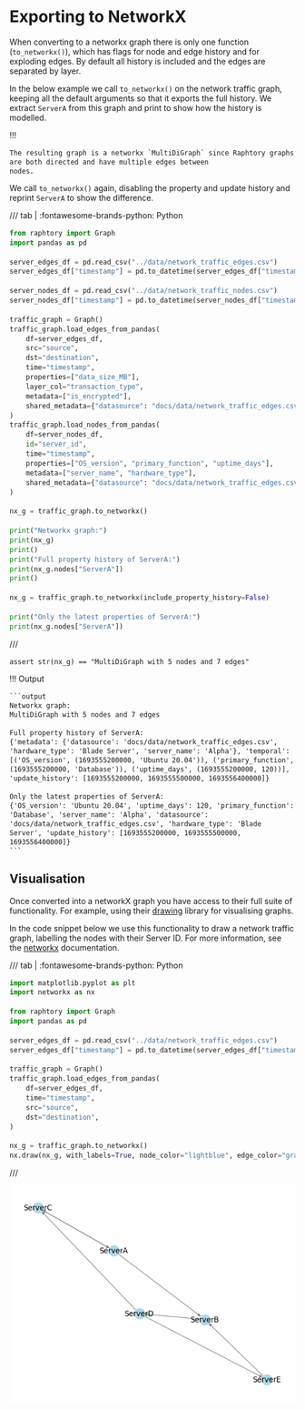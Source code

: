 # Exporting to NetworkX

When converting to a networkx graph there is only one function (`to_networkx()`), which has flags for node and edge
history and for exploding edges. By default all history is included and the edges are separated by layer.

In the below example we call `to_networkx()` on the network traffic graph, keeping all the default arguments so that it
exports the full history. We extract `ServerA` from this graph and print to show how the history is modelled.

!!! 

    The resulting graph is a networkx `MultiDiGraph` since Raphtory graphs are both directed and have multiple edges between
    nodes.

We call `to_networkx()` again, disabling the property and update history and reprint `ServerA` to show the difference.

/// tab | :fontawesome-brands-python: Python

```python
from raphtory import Graph
import pandas as pd

server_edges_df = pd.read_csv("../data/network_traffic_edges.csv")
server_edges_df["timestamp"] = pd.to_datetime(server_edges_df["timestamp"])

server_nodes_df = pd.read_csv("../data/network_traffic_nodes.csv")
server_nodes_df["timestamp"] = pd.to_datetime(server_nodes_df["timestamp"])

traffic_graph = Graph()
traffic_graph.load_edges_from_pandas(
    df=server_edges_df,
    src="source",
    dst="destination",
    time="timestamp",
    properties=["data_size_MB"],
    layer_col="transaction_type",
    metadata=["is_encrypted"],
    shared_metadata={"datasource": "docs/data/network_traffic_edges.csv"},
)
traffic_graph.load_nodes_from_pandas(
    df=server_nodes_df,
    id="server_id",
    time="timestamp",
    properties=["OS_version", "primary_function", "uptime_days"],
    metadata=["server_name", "hardware_type"],
    shared_metadata={"datasource": "docs/data/network_traffic_edges.csv"},
)

nx_g = traffic_graph.to_networkx()

print("Networkx graph:")
print(nx_g)
print()
print("Full property history of ServerA:")
print(nx_g.nodes["ServerA"])
print()

nx_g = traffic_graph.to_networkx(include_property_history=False)

print("Only the latest properties of ServerA:")
print(nx_g.nodes["ServerA"])
```

///

```{.python continuation hide}
assert str(nx_g) == "MultiDiGraph with 5 nodes and 7 edges"
```

!!! Output

    ```output
    Networkx graph:
    MultiDiGraph with 5 nodes and 7 edges

    Full property history of ServerA:
    {'metadata': {'datasource': 'docs/data/network_traffic_edges.csv', 'hardware_type': 'Blade Server', 'server_name': 'Alpha'}, 'temporal': [('OS_version', (1693555200000, 'Ubuntu 20.04')), ('primary_function', (1693555200000, 'Database')), ('uptime_days', (1693555200000, 120))], 'update_history': [1693555200000, 1693555500000, 1693556400000]}

    Only the latest properties of ServerA:
    {'OS_version': 'Ubuntu 20.04', 'uptime_days': 120, 'primary_function': 'Database', 'server_name': 'Alpha', 'datasource': 'docs/data/network_traffic_edges.csv', 'hardware_type': 'Blade Server', 'update_history': [1693555200000, 1693555500000, 1693556400000]}
    ```

## Visualisation

Once converted into a networkX graph you have access to their full suite of functionality. For example, using
their [drawing](https://networkx.org/documentation/stable/reference/drawing.html) library for visualising graphs.

In the code snippet below we use this functionality to draw a network traffic graph, labelling the nodes with their
Server ID. For more information, see the [networkx](https://networkx.org/documentation/stable/reference/drawing.html)
documentation.

/// tab | :fontawesome-brands-python: Python

```python
import matplotlib.pyplot as plt
import networkx as nx

from raphtory import Graph
import pandas as pd

server_edges_df = pd.read_csv("../data/network_traffic_edges.csv")
server_edges_df["timestamp"] = pd.to_datetime(server_edges_df["timestamp"])

traffic_graph = Graph()
traffic_graph.load_edges_from_pandas(
    df=server_edges_df,
    time="timestamp",
    src="source",
    dst="destination",
)

nx_g = traffic_graph.to_networkx()
nx.draw(nx_g, with_labels=True, node_color="lightblue", edge_color="gray")
```

///

![networkX-example-graph](../../assets/images/networkX-example.png)